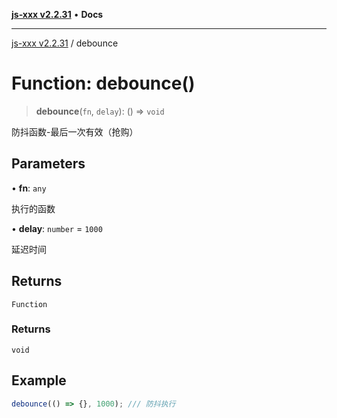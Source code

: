 [**js-xxx v2.2.31**](../README.md) • **Docs**

***

[js-xxx v2.2.31](../README.md) / debounce

# Function: debounce()

> **debounce**(`fn`, `delay`): () => `void`

防抖函数-最后一次有效（抢购）

## Parameters

• **fn**: `any`

执行的函数

• **delay**: `number` = `1000`

延迟时间

## Returns

`Function`

### Returns

`void`

## Example

```ts
debounce(() => {}, 1000); /// 防抖执行
```
